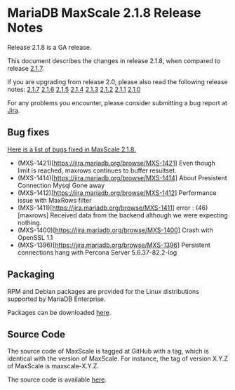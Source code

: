 # MariaDB MaxScale 2.1.8 Release Notes

Release 2.1.8 is a GA release.

This document describes the changes in release 2.1.8, when compared to
release [2.1.7](MaxScale-2.1.7-Release-Notes.md).

If you are upgrading from release 2.0, please also read the following
release notes:
[2.1.7](./MaxScale-2.1.7-Release-Notes.md)
[2.1.6](./MaxScale-2.1.6-Release-Notes.md)
[2.1.5](./MaxScale-2.1.5-Release-Notes.md)
[2.1.4](./MaxScale-2.1.4-Release-Notes.md)
[2.1.3](./MaxScale-2.1.3-Release-Notes.md)
[2.1.2](./MaxScale-2.1.2-Release-Notes.md)
[2.1.1](./MaxScale-2.1.1-Release-Notes.md)
[2.1.0](./MaxScale-2.1.0-Release-Notes.md)

For any problems you encounter, please consider submitting a bug
report at [Jira](https://jira.mariadb.org).

## Bug fixes

[Here is a list of bugs fixed in MaxScale 2.1.8.](https://jira.mariadb.org/issues/?jql=project%20%3D%20MXS%20AND%20issuetype%20%3D%20Bug%20AND%20status%20%3D%20Closed%20AND%20fixVersion%20%3D%202.1.8)

* (MXS-1421)[https://jira.mariadb.org/browse/MXS-1421] Even though limit is reached, maxrows continues to buffer resultset.
* (MXS-1414)[https://jira.mariadb.org/browse/MXS-1414] About  Presistent Connection  Mysql Gone away
* (MXS-1412)[https://jira.mariadb.org/browse/MXS-1412] Performance issue with MaxRows filter
* (MXS-1411)[https://jira.mariadb.org/browse/MXS-1411] error : (46) [maxrows] Received data from the backend although we were expecting nothing.
* (MXS-1400)[https://jira.mariadb.org/browse/MXS-1400] Crash with OpenSSL 1.1
* (MXS-1396)[https://jira.mariadb.org/browse/MXS-1396] Persistent connections hang with Percona Server 5.6.37-82.2-log

## Packaging

RPM and Debian packages are provided for the Linux distributions supported
by MariaDB Enterprise.

Packages can be downloaded [here](https://mariadb.com/resources/downloads).

## Source Code

The source code of MaxScale is tagged at GitHub with a tag, which is identical
with the version of MaxScale. For instance, the tag of version X.Y.Z of MaxScale
is maxscale-X.Y.Z.

The source code is available [here](https://github.com/mariadb-corporation/MaxScale).

